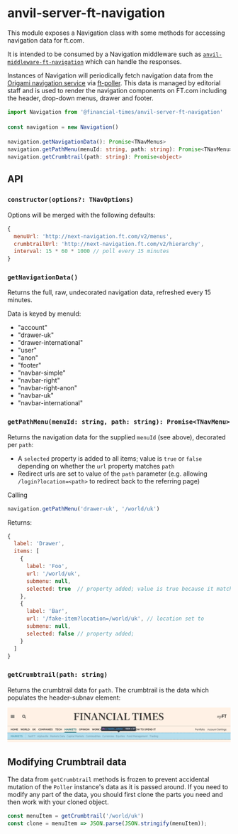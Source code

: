 # anvil-server-ft-navigation

This module exposes a Navigation class with some methods for accessing navigation data for ft.com. 

It is intended to be consumed by a Navigation middleware such as [`anvil-middleware-ft-navigation`](https://github.com/Financial-Times/anvil/tree/master/packages/anvil-middleware-ft-navigation) which can handle the responses.

Instances of Navigation will periodically fetch navigation data from the [Origami navigation service](https://registry.origami.ft.com/components/origami-navigation-service@71.0.0) via [ft-poller](https://github.com/Financial-Times/ft-poller). This data is managed by editorial staff and is used to render the navigation components on FT.com including the header, drop-down menus, drawer and footer.

```ts
import Navigation from '@financial-times/anvil-server-ft-navigation'

const navigation = new Navigation()

navigation.getNavigationData(): Promise<TNavMenus>
navigation.getPathMenu(menuId: string, path: string): Promise<TNavMenu>
navigation.getCrumbtrail(path: string): Promise<object>
```

## API

### `constructor(options?: TNavOptions)`

Options will be merged with the following defaults: 

```js
{
  menuUrl: 'http://next-navigation.ft.com/v2/menus',
  crumbtrailUrl: 'http://next-navigation.ft.com/v2/hierarchy',
  interval: 15 * 60 * 1000 // poll every 15 minutes
}
```

### `getNavigationData()`

Returns the full, raw, undecorated navigation data, refreshed every 15 minutes.

Data is keyed by menuId: 

- "account"
- "drawer-uk"
- "drawer-international"
- "user"
- "anon"
- "footer"
- "navbar-simple"
- "navbar-right"
- "navbar-right-anon"
- "navbar-uk"
- "navbar-international"

### `getPathMenu(menuId: string, path: string): Promise<TNavMenu>` 

Returns the navigation data for the supplied `menuId` (see above), decorated per `path`:
- A `selected` property is added to all items; value is `true` or `false` depending on whether the `url` property matches `path`
- Redirect urls are set to value of the `path` parameter (e.g. allowing `/login?location=<path>` to redirect back to the referring page)

Calling
```js
navigation.getPathMenu('drawer-uk', '/world/uk')
```

Returns:
```js
{
  label: 'Drawer',
  items: [
    { 
      label: 'Foo', 
      url: '/world/uk', 
      submenu: null, 
      selected: true  // property added; value is true because it matches `path`
    },
    {
      label: 'Bar', 
      url: '/fake-item?location=/world/uk', // location set to 
      submenu: null, 
      selected: false // property added;
    }
  ]
}
```

### `getCrumbtrail(path: string)`

Returns the crumbtrail data for `path`. The crumbtrail is the data which populates the header-subnav element:

![alt text](./screenshots/screenshot-markets-nav-item.png)


## Modifying Crumbtrail data

The data from `getCrumbtrail`  methods is frozen to prevent accidental mutation of the `Poller` instance's data as it is passed around. If you need to modify any part of the data, you should first clone the parts you need and then work with your cloned object.

```js
const menuItem = getCrumbtrail('/world/uk')
const clone = menuItem => JSON.parse(JSON.stringify(menuItem));
```

